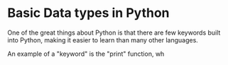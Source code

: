 # Basic Data types in Python

One of the great things about Python is that there are few keywords built into Python, making it easier to learn than many other languages. 

An example of a "keyword"  is the "print" function, wh